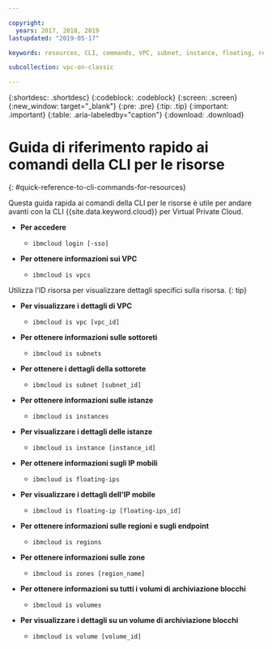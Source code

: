```yaml
---

copyright:
  years: 2017, 2018, 2019
lastupdated: "2019-05-17"

keywords: resources, CLI, commands, VPC, subnet, instance, floating, region, endpoint, zone, storage

subcollection: vpc-on-classic

---
```


{:shortdesc: .shortdesc}
{:codeblock: .codeblock}
{:screen: .screen}
{:new_window: target="_blank"}
{:pre: .pre}
{:tip: .tip}
{:important: .important}
{:table: .aria-labeledby="caption"}
{:download: .download}

# Guida di riferimento rapido ai comandi della CLI per le risorse
{: #quick-reference-to-cli-commands-for-resources}

Questa guida rapida ai comandi della CLI per le risorse è utile per andare avanti con la CLI {{site.data.keyword.cloud}} per Virtual Private Cloud.

* **Per accedere**

  * `ibmcloud login [-sso]`

* **Per ottenere informazioni sui VPC**

  * `ibmcloud is vpcs`
  
Utilizza l'ID risorsa per visualizzare dettagli specifici sulla risorsa.
{: tip}

* **Per visualizzare i dettagli di VPC** 

  * `ibmcloud is vpc [vpc_id]` 

* **Per ottenere informazioni sulle sottoreti** 

  * `ibmcloud is subnets`

* **Per ottenere i dettagli della sottorete**

  * `ibmcloud is subnet [subnet_id]`

* **Per ottenere informazioni sulle istanze**

  * `ibmcloud is instances` 

* **Per visualizzare i dettagli delle istanze** 

  * `ibmcloud is instance [instance_id]`

* **Per ottenere informazioni sugli IP mobili** 

  * `ibmcloud is floating-ips`  

* **Per visualizzare i dettagli dell'IP mobile**

  * `ibmcloud is floating-ip [floating-ips_id]`

* **Per ottenere informazioni sulle regioni e sugli endpoint**

  * `ibmcloud is regions`

* **Per ottenere informazioni sulle zone** 

  * `ibmcloud is zones [region_name]`
  
* **Per ottenere informazioni su tutti i volumi di archiviazione blocchi**

  * `ibmcloud is volumes`
  
* **Per visualizzare i dettagli su un volume di archiviazione blocchi**

  * `ibmcloud is volume [volume_id]`

